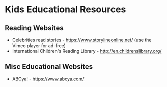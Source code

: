 # Kids Educational Resources

## Reading Websites

* Celebrities read stories - https://www.storylineonline.net/ (use the Vimeo player for ad-free)
* International Children's Reading Library - http://en.childrenslibrary.org/

## Misc Educational Websites
* ABCya! - https://www.abcya.com/
